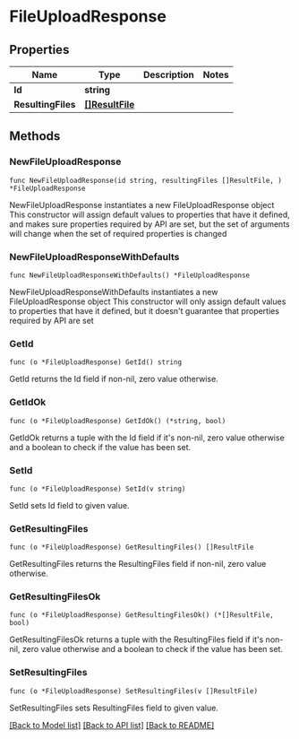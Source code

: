 # FileUploadResponse

## Properties

Name | Type | Description | Notes
------------ | ------------- | ------------- | -------------
**Id** | **string** |  | 
**ResultingFiles** | [**[]ResultFile**](ResultFile.md) |  | 

## Methods

### NewFileUploadResponse

`func NewFileUploadResponse(id string, resultingFiles []ResultFile, ) *FileUploadResponse`

NewFileUploadResponse instantiates a new FileUploadResponse object
This constructor will assign default values to properties that have it defined,
and makes sure properties required by API are set, but the set of arguments
will change when the set of required properties is changed

### NewFileUploadResponseWithDefaults

`func NewFileUploadResponseWithDefaults() *FileUploadResponse`

NewFileUploadResponseWithDefaults instantiates a new FileUploadResponse object
This constructor will only assign default values to properties that have it defined,
but it doesn't guarantee that properties required by API are set

### GetId

`func (o *FileUploadResponse) GetId() string`

GetId returns the Id field if non-nil, zero value otherwise.

### GetIdOk

`func (o *FileUploadResponse) GetIdOk() (*string, bool)`

GetIdOk returns a tuple with the Id field if it's non-nil, zero value otherwise
and a boolean to check if the value has been set.

### SetId

`func (o *FileUploadResponse) SetId(v string)`

SetId sets Id field to given value.


### GetResultingFiles

`func (o *FileUploadResponse) GetResultingFiles() []ResultFile`

GetResultingFiles returns the ResultingFiles field if non-nil, zero value otherwise.

### GetResultingFilesOk

`func (o *FileUploadResponse) GetResultingFilesOk() (*[]ResultFile, bool)`

GetResultingFilesOk returns a tuple with the ResultingFiles field if it's non-nil, zero value otherwise
and a boolean to check if the value has been set.

### SetResultingFiles

`func (o *FileUploadResponse) SetResultingFiles(v []ResultFile)`

SetResultingFiles sets ResultingFiles field to given value.



[[Back to Model list]](../README.md#documentation-for-models) [[Back to API list]](../README.md#documentation-for-api-endpoints) [[Back to README]](../README.md)



